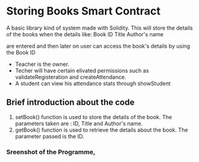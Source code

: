 # Storing Books Smart Contract 
A basic library kind of system made with Solidity.
This will store the details of the books when the details like:
Book ID
Title
Author's name

are entered and then later on user can access the book's details by using the Book ID

* Teacher is the owner.
* Techer will have certain elivated permissions such as validateRegisteration and createAttendance.
* A student can view his attendance stats through showStudent


## Brief introduction about the code 
 
 1. setBook() function is used to store the details of the book. The parameters taken are : ID, Title and Author's name.
 2. getBook() function is used to retrieve the details about the book. The parameter passed is the ID.

 ### Sreenshot of the Programme, 
 